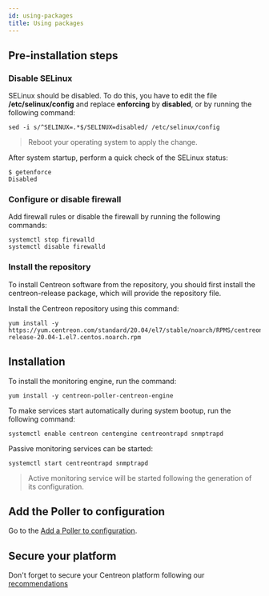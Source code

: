 ```yaml
---
id: using-packages
title: Using packages 
---
```


## Pre-installation steps

### Disable SELinux

SELinux should be disabled. To do this, you have to edit the file
**/etc/selinux/config** and replace **enforcing** by **disabled**, or by
running the following command:

```shell
sed -i s/^SELINUX=.*$/SELINUX=disabled/ /etc/selinux/config
```

> Reboot your operating system to apply the change.

After system startup, perform a quick check of the SELinux status:

```shell
$ getenforce
Disabled
```

### Configure or disable firewall

Add firewall rules or disable the firewall by running the following commands:

```shell
systemctl stop firewalld
systemctl disable firewalld
```

### Install the repository

To install Centreon software from the repository, you should first install the
centreon-release package, which will provide the repository file.

Install the Centreon repository using this command:

```shell
yum install -y https://yum.centreon.com/standard/20.04/el7/stable/noarch/RPMS/centreon-release-20.04-1.el7.centos.noarch.rpm
```

## Installation

To install the monitoring engine, run the command:

```shell
yum install -y centreon-poller-centreon-engine
```

To make services start automatically during system bootup, run the following
command:

``` shell
systemctl enable centreon centengine centreontrapd snmptrapd
```

Passive monitoring services can be started:

```shell
systemctl start centreontrapd snmptrapd
```

> Active monitoring service will be started following the generation of its
> configuration.

## Add the Poller to configuration

Go to the [Add a Poller to configuration](../../monitoring/monitoring-servers/add-a-poller-to-configuration.md).

## Secure your platform

Don't forget to secure your Centreon platform following our
[recommendations](../../administration/secure-platform.md)
